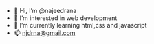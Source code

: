 - 👋 Hi, I’m @najeedrana
- 👀 I’m interested in web development
- 🌱 I’m currently learning html,css and javascript
- 📫 njdrna@gmail.com

<!---
najeedrana/najeedrana is a ✨ special ✨ repository because its `README.md` (this file) appears on your GitHub profile.
You can click the Preview link to take a look at your changes.
--->
